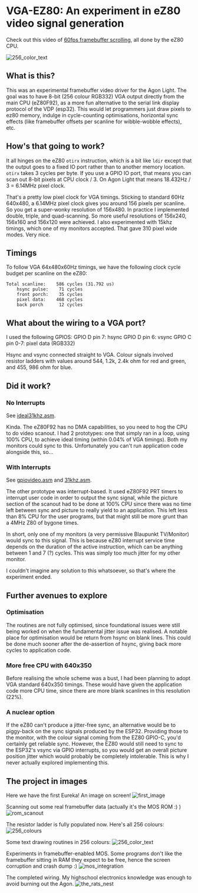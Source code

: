 # VGA-EZ80: An experiment in eZ80 video signal generation

Check out this video of [60fps framebuffer scrolling](https://www.youtube.com/shorts/ev4wi_WDekA),
all done by the eZ80 CPU.

![256_color_text](pictures/PXL_20250428_text.jpg)

## What is this?

This was an experimental framebuffer video driver for the Agon
Light. The goal was to have 8-bit (256 colour RGB332) VGA output
directly from the main CPU (eZ80F92), as a more fun alternative
to the serial link display protocol of the VDP (esp32). This would
let programmers just draw pixels to ez80 memory, indulge in
cycle-counting optimisations, horizontal sync effects (like framebuffer
offsets per scanline for wibble-wobble effects), etc.

## How's that going to work?

It all hinges on the eZ80 `otirx` instruction, which is a bit
like `ldir` except that the output goes to a fixed IO port rather
than to another memory location. `otirx` takes 3 cycles per byte.
If you use a GPIO IO port, that means you can scan out 8-bit pixels
at CPU clock / 3. On Agon Light that means 18.432Hz / 3 = 6.14MHz
pixel clock.

That's a pretty low pixel clock for VGA timings. Sticking to standard 60Hz 640x480,
a 6.14MHz pixel clock gives you around 156 pixels per scanline. So
you get a super-wonky resolution of 156x480. In practice I implemented
double, triple, and quad-scanning. So more useful resolutions of
156x240, 156x160 and 156x120 were achieved. I also experimented with
15khz timings, which one of my monitors accepted. That gave 310 pixel
wide modes. Very nice.

## Timings

To follow VGA 64x480x60Hz timings, we have the following clock cycle
budget per scanline on the eZ80:

```
Total scanline:    586 cycles (31.792 us)
    hsync pulse:    71 cycles
    front porch:    35 cycles
    pixel data:    468 cycles
    back porch      12 cycles
```

## What about the wiring to a VGA port?

I used the following GPIOS:
GPIO D pin 7: hsync
GPIO D pin 6: vsync
GPIO C pin 0-7: pixel data (RGB332)

Hsync and vsync connected straight to VGA. Colour signals involved
resistor ladders with values around 544, 1.2k, 2.4k ohm for red and
green, and 455, 986 ohm for blue.

## Did it work?

### No Interrupts

See [ideal31khz.asm](ideal31khz.asm).

Kinda. The eZ80F92 has no DMA capabilities, so you need to hog the
CPU to do video scanout. I had 2 prototypes: one that simply ran in
a loop, using 100% CPU, to achieve ideal timing (within 0.04% of VGA
timings). Both my monitors could sync to this. Unfortunately you
can't run application code alongside this, so...

### With Interrupts

See [gpiovideo.asm](gpiovideo.asm) and [31khz.asm](31khz.asm).

The other prototype was interrupt-based. It used eZ80F92 PRT timers
to interrupt user code in order to output the sync signal, while 
the picture section of the scanout had to be done at 100% CPU since
there was no time left between sync and picture to really yield
to an application. This left less than 8% CPU for the user programs,
but that might still be more grunt than a 4MHz Z80 of bygone times.

In short, only one of my monitors (a very permissive Blaupunkt TV/Monitor)
would sync to this signal. This is because eZ80 interrupt service time
depends on the duration of the active instruction, which can be anything 
between 1 and 7 (?) cycles. This was simply too much jitter for my
other monitor.

I couldn't imagine any solution to this whatsoever, so that's where
the experiment ended.

## Further avenues to explore

### Optimisation

The routines are not fully optimised, since foundational issues were still 
being worked on when the fundamental jitter issue was realised. A notable place for
optimisation would be return from hsync on blank lines. This could be done
much sooner after the de-assertion of hsync, giving back more cycles to
application code.

### More free CPU with 640x350

Before realising the whole scheme was a bust, I had been planning to adopt
VGA standard 640x350 timings. These would have given the application code
more CPU time, since there are more blank scanlines in this resolution (22%).

### A nuclear option

If the eZ80 can't produce a jitter-free sync, an alternative would be to
piggy-back on the sync signals produced by the ESP32. Providing those to
the monitor, with the colour signal coming from the EZ80 GPIO-C, you'd 
certainly get reliable sync. However, the EZ80 would still need to sync 
to the ESP32's vsync via GPIO interrupts, so you would get an overall 
picture position jitter which would probably be completely intolerable.
This is why I never actually explored implementing this.

## The project in images

Here we have the first Eureka! An image on screen!
![first_image](pictures/PXL_20250415_first_image.jpg)

Scanning out some real framebuffer data (actually it's the MOS ROM :) )
![rom_scanout](pictures/PXL_20250415_rom_scanout.jpg)

The resistor ladder is fully populated now. Here's all 256 colours:
![256_colours](pictures/PXL_20250418_256_colours.jpg)

Some text drawing routines in 256 colours:
![256_color_text](pictures/PXL_20250428_text.jpg)

Experiments in framebuffer-enabled MOS. Some programs don't like the framebuffer
sitting in RAM they expect to be free, hence the screen corruption and
crash dump :)
![mos_integration](pictures/PXL_20250428_mos_integration.jpg)

The completed wiring. My highschool electronics knowledge was enough to
avoid burning out the Agon.
![the_rats_nest](pictures/PXL_20250504_the_rats_nest.jpg)
